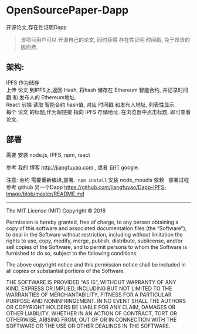 # OpenSourcePaper-Dapp
开源论文,存在性证明Dapp  

> 该项目用户可以 开源自己的论文, 同时获得 存在性证明 时间戳, 免于昂贵的版面费.  

## 架构:
IPFS 作为储存  
上传 论文 到IPFS上,返回 Hash, 将hash 储存在 Ethereum 智能合约, 并记录时间戳 和 发布人的 Ethereum地址.  
React 前端 读取 智能合约 hash值, 对应 时间戳 和发布人地址, 列表性显示.  
每个 论文 的标题,作为超链接 指向 IPFS 存储地址. 在浏览器中点击标题, 即可查看论文.   

## 部署

需要 安装 node.js, IPFS, npm, react  

参考 我的 博客 <http://jiangfuyao.com> , 或者 自行 google.  

注意: 合约 需要重新编译,部署.  `npm install` 安装 node_moudls 依赖  
部署过程参考 github 另一个Dapp <https://github.com/jiangfuyao/Dapp-IPFS-Image/blob/master/README.md>

******


The MIT License (MIT)
Copyright © 2018 <Fuyao-Jiang>

Permission is hereby granted, free of charge, to any person obtaining a copy of this software and associated documentation files (the “Software”), to deal in the Software without restriction, including without limitation the rights to use, copy, modify, merge, publish, distribute, sublicense, and/or sell copies of the Software, and to permit persons to whom the Software is furnished to do so, subject to the following conditions:

The above copyright notice and this permission notice shall be included in all copies or substantial portions of the Software.

THE SOFTWARE IS PROVIDED “AS IS”, WITHOUT WARRANTY OF ANY KIND, EXPRESS OR IMPLIED, INCLUDING BUT NOT LIMITED TO THE WARRANTIES OF MERCHANTABILITY, FITNESS FOR A PARTICULAR PURPOSE AND NONINFRINGEMENT. IN NO EVENT SHALL THE AUTHORS OR COPYRIGHT HOLDERS BE LIABLE FOR ANY CLAIM, DAMAGES OR OTHER LIABILITY, WHETHER IN AN ACTION OF CONTRACT, TORT OR OTHERWISE, ARISING FROM, OUT OF OR IN CONNECTION WITH THE SOFTWARE OR THE USE OR OTHER DEALINGS IN THE SOFTWARE.
